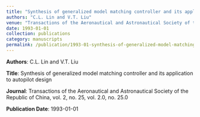 ```yaml
---
title: "Synthesis of generalized model matching controller and its application to autopilot design"
authors: "C.L. Lin and V.T. Liu"
venue: "Transactions of the Aeronautical and Astronautical Society of the Republic of China, vol. 2, no. 25, vol. 2.0, no. 25.0"
date: 1993-01-01
collection: publications
category: manuscripts
permalink: /publication/1993-01-synthesis-of-generalized-model-matching-controller-and-its-application-to-autopilot-design
---
```


**Authors**: C.L. Lin and V.T. Liu

**Title**: Synthesis of generalized model matching controller and its application to autopilot design

**Journal**: Transactions of the Aeronautical and Astronautical Society of the Republic of China, vol. 2, no. 25, vol. 2.0, no. 25.0

**Publication Date**: 1993-01-01
